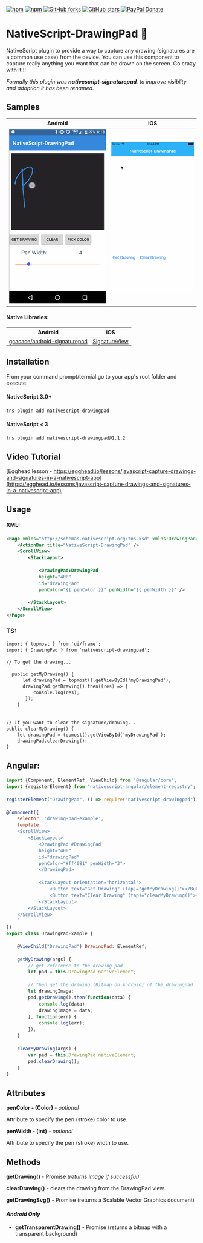 [![npm](https://img.shields.io/npm/v/nativescript-drawingpad.svg)](https://www.npmjs.com/package/nativescript-drawingpad)
[![npm](https://img.shields.io/npm/dt/nativescript-drawingpad.svg?label=npm%20downloads)](https://www.npmjs.com/package/nativescript-drawingpad)
[![GitHub forks](https://img.shields.io/github/forks/bradmartin/nativescript-drawingpad.svg)](https://github.com/bradmartin/nativescript-drawingpad/network)
[![GitHub stars](https://img.shields.io/github/stars/bradmartin/nativescript-drawingpad.svg)](https://github.com/bradmartin/nativescript-drawingpad/stargazers)
[![PayPal Donate](https://img.shields.io/badge/Donate-PayPal-ff4081.svg)](https://www.paypal.me/bradwayne88)


# NativeScript-DrawingPad :pencil:
NativeScript plugin to provide a way to capture any drawing (signatures are a common use case) from the device.
You can use this component to capture really anything you want that can be drawn on the screen. Go crazy with it!!!

*Formally this plugin was **nativescript-signaturepad**, to improve visiblity and adoption it has been renamed.*

## Samples

Android |  iOS 
-------- | ---------
![Sample1](screens/androidDrawing.gif) | ![Sample2](screens/iosDrawing.gif)

#### Native Libraries: 
Android | iOS
---------- | -----------
[gcacace/android-signaturepad](https://github.com/gcacace/android-signaturepad) |  [SignatureView](https://cocoapods.org/pods/SignatureView)

## Installation
From your command prompt/termial go to your app's root folder and execute:

#### NativeScript 3.0+
`tns plugin add nativescript-drawingpad`

#### NativeScript < 3
`tns plugin add nativescript-drawingpad@1.1.2`

## Video Tutorial
[Egghead lesson - https://egghead.io/lessons/javascript-capture-drawings-and-signatures-in-a-nativescript-app](https://egghead.io/lessons/javascript-capture-drawings-and-signatures-in-a-nativescript-app)

## Usage
#### XML:
```XML
<Page xmlns="http://schemas.nativescript.org/tns.xsd" xmlns:DrawingPad="nativescript-drawingpad" loaded="pageLoaded">
    <ActionBar title="NativeScript-DrawingPad" />
    <ScrollView>
        <StackLayout>
        
            <DrawingPad:DrawingPad 
            height="400" 
            id="drawingPad" 
            penColor="{{ penColor }}" penWidth="{{ penWidth }}" />
            
        </StackLayout>
    </ScrollView>
</Page>
```

### TS:
```TS
import { topmost } from 'ui/frame';
import { DrawingPad } from 'nativescript-drawingpad';

// To get the drawing...

  public getMyDrawing() {      
      let drawingPad = topmost().getViewById('myDrawingPad');      
      drawingPad.getDrawing().then((res) => {        
          console.log(res);    
       });  
    }


// If you want to clear the signature/drawing...
public clearMyDrawing() {
    let drawingPad = topmost().getViewById('myDrawingPad');      
    drawingPad.clearDrawing();
}

```

## Angular:
```javascript
import {Component, ElementRef, ViewChild} from '@angular/core';
import {registerElement} from "nativescript-angular/element-registry";

registerElement("DrawingPad", () => require("nativescript-drawingpad").DrawingPad);

@Component({
    selector: 'drawing-pad-example',
    template: `
    <ScrollView>
        <StackLayout>
            <DrawingPad #DrawingPad 
            height="400" 
            id="drawingPad" 
            penColor="#ff4081" penWidth="3">
            </DrawingPad>

            <StackLayout orientation="horizontal">
                <Button text="Get Drawing" (tap)="getMyDrawing()"></Button>
                <Button text="Clear Drawing" (tap)="clearMyDrawing()"></Button>
            </StackLayout>
        </StackLayout>
    </ScrollView>
    `
})
export class DrawingPadExample {

    @ViewChild("DrawingPad") DrawingPad: ElementRef;

    getMyDrawing(args) {
        // get reference to the drawing pad
        let pad = this.DrawingPad.nativeElement;

        // then get the drawing (Bitmap on Android) of the drawingpad
        let drawingImage;
        pad.getDrawing().then(function(data) {
            console.log(data);
            drawingImage = data;
        }, function(err) {
            console.log(err);
        });
    }

    clearMyDrawing(args) {
        var pad = this.DrawingPad.nativeElement;
        pad.clearDrawing();
    }
}
```


## Attributes
**penColor - (Color)** - *optional*

Attribute to specify the pen (stroke) color to use.
 
**penWidth - (int)** - *optional*

Attribute to specify the pen (stroke) width to use.

## Methods

**getDrawing()** - Promise *(returns image if successful)*

**clearDrawing()** - clears the drawing from the DrawingPad view.

**getDrawingSvg()** - Promise (returns a Scalable Vector Graphics document)

#### *Android Only*

- **getTransparentDrawing()** - Promise (returns a bitmap with a transparent background)

